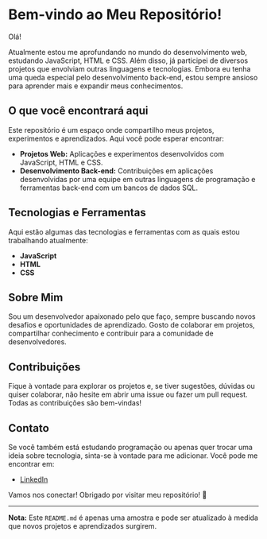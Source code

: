 # Bem-vindo ao Meu Repositório!

Olá!

Atualmente estou me aprofundando no mundo do desenvolvimento web, estudando JavaScript, HTML e CSS. Além disso, já participei de diversos projetos que envolviam outras linguagens e tecnologias. Embora eu tenha uma queda especial pelo desenvolvimento back-end, estou sempre ansioso para aprender mais e expandir meus conhecimentos.

## O que você encontrará aqui

Este repositório é um espaço onde compartilho meus projetos, experimentos e aprendizados. Aqui você pode esperar encontrar:

- **Projetos Web:** Aplicações e experimentos desenvolvidos com JavaScript, HTML e CSS.
- **Desenvolvimento Back-end:** Contribuições em aplicações desenvolvidas por uma equipe em outras linguagens de programação e ferramentas back-end com um bancos de dados SQL.

## Tecnologias e Ferramentas

Aqui estão algumas das tecnologias e ferramentas com as quais estou trabalhando atualmente:

- **JavaScript**
- **HTML**
- **CSS**

## Sobre Mim

Sou um desenvolvedor apaixonado pelo que faço, sempre buscando novos desafios e oportunidades de aprendizado. Gosto de colaborar em projetos, compartilhar conhecimento e contribuir para a comunidade de desenvolvedores.

## Contribuições

Fique à vontade para explorar os projetos e, se tiver sugestões, dúvidas ou quiser colaborar, não hesite em abrir uma issue ou fazer um pull request. Todas as contribuições são bem-vindas!

## Contato

Se você também está estudando programação ou apenas quer trocar uma ideia sobre tecnologia, sinta-se à vontade para me adicionar.
Você pode me encontrar em:

- [LinkedIn](https://www.linkedin.com/in/lumabarbosa/)

Vamos nos conectar! 
Obrigado por visitar meu repositório! 🚀

---

**Nota:** Este `README.md` é apenas uma amostra e pode ser atualizado à medida que novos projetos e aprendizados surgirem.

